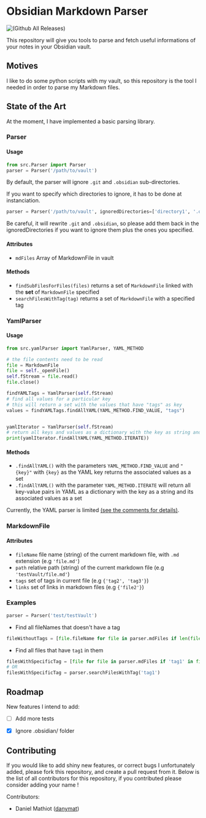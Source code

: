 # Obsidian Markdown Parser

![(Github All Releases)](https://img.shields.io/github/downloads/danymat/Obsidian-Extractor/total)

This repository will give you tools to parse and fetch useful informations of your notes in your Obsidian vault.

## Motives

I like to do some python scripts with my vault, so this repository is the tool I needed in order to parse my Markdown files.

## State of the Art

At the moment, I have implemented a basic parsing library.

### Parser

#### Usage

```python
from src.Parser import Parser
parser = Parser('/path/to/vault')
```

By default, the parser will ignore `.git` and `.obsidian` sub-directories.

If you want to specify which directories to ignore, it has to be done at instanciation.

```python
parser = Parser('/path/to/vault', ignoredDirectories=['directory1', '.obsidian', '.git'])
```

Be careful, it will rewrite `.git` and `.obsidian`, so please add them back in the ignoredDirectories if you want to ignore them plus the ones you specified.

#### Attributes

- `mdFiles` Array of MarkdownFile in vault

#### Methods

- `findSubFilesForFiles(files)` returns a set of `MarkdownFile` linked with the **set** of `MarkdownFile` specified
- `searchFilesWithTag(tag)` returns a set of `MarkdownFile` with a specified tag


### YamlParser

#### Usage

```python
from src.yamlParser import YamlParser, YAML_METHOD

# the file contents need to be read
file = MarkdownFile
file = self._openFile()
self.fStream = file.read()
file.close()

findYAMLTags = YamlParser(self.fStream)
# find all values for a particular key
# this will return a set with the values that have "tags" as key
values = findYAMLTags.findAllYAML(YAML_METHOD.FIND_VALUE, "tags")


yamlIterator = YamlParser(self.fStream)
# return all keys and values as a dictionary with the key as string and its values as set
print(yamlIterator.findAllYAML(YAML_METHOD.ITERATE))
```

#### Methods

- `.findAllYAML()` with the parameters `YAML_METHOD.FIND_VALUE` and `"{key}"` with `{key}`
  as the YAML key returns the associated values as a set
- `.findAllYAML()` with the parameter `YAML_METHOD.ITERATE` will return all key-value
  pairs in YAML as a dictionary with the key as a string and its associated
  values as a set

Currently, the YAML parser is limited [(see the comments for details)](https://github.com/danymat/Obsidian-Markdown-Parser/blob/main/src/YamlParser.py).

### MarkdownFile

#### Attributes

- `fileName` file name (string) of the current markdown file, with `.md` extension (e.g `'file.md'`)
- `path` relative path (string) of the current markdown file (e.g `'testVault/file.md'`)
- `tags` set of tags in current file (e.g `{'tag2', 'tag3'}`)
- `links` set of links in markdown files (e.g `{'file2'}`)

### Examples

```python
parser = Parser('test/testVault')
```

- Find all fileNames that doesn't have a tag

```python
fileWithoutTags = [file.fileName for file in parser.mdFiles if len(file.tags) == 0]
```

- Find all files that have `tag1` in them

```python
filesWithSpecificTag = [file for file in parser.mdFiles if 'tag1' in file.tags]
# OR
filesWithSpecificTag = parser.searchFilesWithTag('tag1')
```

## Roadmap

New features I intend to add:

- [ ] Add more tests
- [X] Ignore .obsidian/ folder


## Contributing

If you would like to add shiny new features, or correct bugs I unfortunately added, please fork
this repository, and create a pull request from it. Below is the list of all contributors for this repository, if you contributed please consider adding your name !

Contributors:

- Daniel Mathiot ([danymat](https://github.com/danymat))
